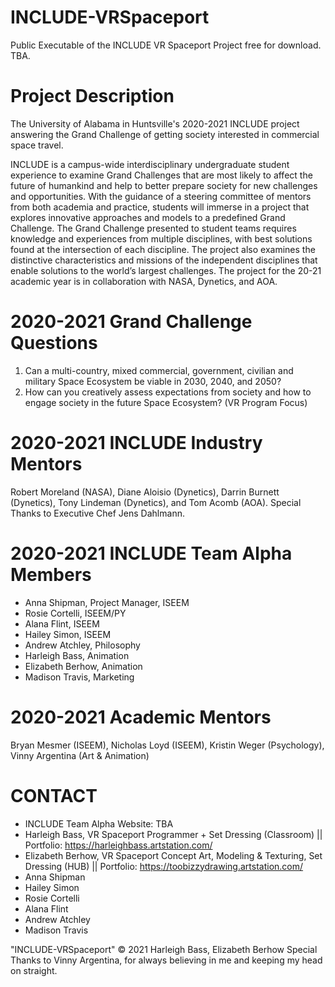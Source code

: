 # INCLUDE-VRSpaceport
Public Executable of the INCLUDE VR Spaceport Project free for download. TBA.


# Project Description
The University of Alabama in Huntsville's 2020-2021 INCLUDE project answering the Grand Challenge of getting society interested in commercial space travel.

INCLUDE is a campus-wide interdisciplinary undergraduate student experience to examine Grand Challenges that are most likely to affect the future of humankind and help to better prepare society for new challenges and opportunities. With the guidance of a steering committee of mentors from both academia and practice, students will immerse in a project that explores innovative approaches and models to a predefined Grand Challenge. The Grand Challenge presented to student teams requires knowledge and experiences from multiple disciplines, with best solutions found at the intersection of each discipline. The project also examines the distinctive characteristics and missions of the independent disciplines that enable solutions to the world’s largest challenges. The project for the 20-21 academic year is in collaboration with NASA, Dynetics, and AOA.


# 2020-2021 Grand Challenge Questions
1) Can a multi-country, mixed commercial, government, civilian and military Space Ecosystem be viable in 2030, 2040, and 2050?
2) How can you creatively assess expectations from society and how to engage society in the future Space Ecosystem? (VR Program Focus)


# 2020-2021 INCLUDE Industry Mentors
Robert Moreland (NASA), Diane Aloisio (Dynetics), Darrin Burnett (Dynetics), Tony Lindeman (Dynetics), and Tom Acomb (AOA). Special Thanks to Executive Chef Jens Dahlmann.


# 2020-2021 INCLUDE Team Alpha Members
* Anna Shipman, Project Manager, ISEEM
* Rosie Cortelli, ISEEM/PY
* Alana Flint, ISEEM
* Hailey Simon, ISEEM
* Andrew Atchley, Philosophy
* Harleigh Bass, Animation
* Elizabeth Berhow, Animation
* Madison Travis, Marketing


# 2020-2021 Academic Mentors
Bryan Mesmer (ISEEM), Nicholas Loyd (ISEEM), Kristin Weger (Psychology), Vinny Argentina (Art & Animation)


# CONTACT
* INCLUDE Team Alpha Website: TBA
* Harleigh Bass, VR Spaceport Programmer + Set Dressing (Classroom) || Portfolio: https://harleighbass.artstation.com/ 
* Elizabeth Berhow, VR Spaceport Concept Art, Modeling & Texturing, Set Dressing (HUB) || Portfolio: https://toobizzydrawing.artstation.com/ 
* Anna Shipman
* Hailey Simon
* Rosie Cortelli
* Alana Flint
* Andrew Atchley
* Madison Travis



"INCLUDE-VRSpaceport" © 2021 Harleigh Bass, Elizabeth Berhow
Special Thanks to Vinny Argentina, for always believing in me and keeping my head on straight.
